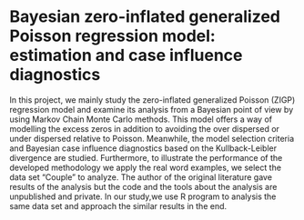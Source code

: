 # Bayesian zero-inflated generalized Poisson regression model: estimation and case influence diagnostics

In this project, we mainly study the zero-inflated generalized Poisson (ZIGP) regression model and examine its analysis from a Bayesian point of view by using Markov Chain Monte Carlo methods. This model offers a way of modelling the excess zeros in addition to avoiding the over dispersed or under dispersed relative to Poisson. Meanwhile, the model selection criteria and Bayesian case influence diagnostics based on the Kullback-Leibler divergence are studied. Furthermore, to illustrate the performance of the developed methodology we apply the real word examples, we select the data set “Couple” to analyze. The author of the original literature gave results of the analysis but the code and the tools about the analysis are unpublished and private. In our study,we use R program to analysis the same data set and approach the similar results in the end.
